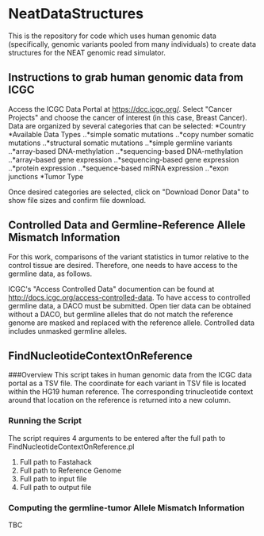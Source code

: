 # NeatDataStructures
This is the repository for code which uses human genomic data 
(specifically, genomic variants pooled from many individuals) to create data structures for the NEAT genomic read simulator.



## Instructions to grab human genomic data from ICGC
Access the ICGC Data Portal at https://dcc.icgc.org/. Select "Cancer Projects" and choose the cancer of interest (in this case, Breast Cancer). Data are organized by
several categories that can be selected:
*Country
*Available Data Types
..*simple somatic mutations
..*copy number somatic mutations
..*structural somatic mutations
..*simple germline variants
..*array-based DNA-methylation
..*sequencing-based DNA-methylation
..*array-based gene expression
..*sequencing-based gene expression
..*protein expression
..*sequence-based miRNA	expression
..*exon junctions
*Tumor Type

Once desired categories are selected, click on "Download Donor Data" to show file sizes and confirm file download.

## Controlled Data and Germline-Reference Allele Mismatch Information

For this work, comparisons of the variant statistics in tumor relative to the control tissue are desired.
Therefore, one needs to have access to the germline data, as follows.

ICGC's "Access Controlled Data" documention can be found at http://docs.icgc.org/access-controlled-data. To have access to controlled germline data, a DACO must be
submitted. Open tier data can be obtained without a DACO, but germline alleles that do not match the reference genome are masked and replaced with the reference
allele. Controlled data includes unmasked germline alleles.



## FindNucleotideContextOnReference 

###Overview
This script takes in human genomic data from the ICGC data portal as a TSV file. The coordinate for each variant in TSV file is located within 
the HG19 human reference. The corresponding trinucleotide context around that location on the reference is returned into a new column. 


### Running the Script
The script requires 4 arguments to be entered after the full path to FindNucleotideContextOnReference.pl

1. Full path to Fastahack
2. Full path to Reference Genome
3. Full path to input file
4. Full path to output file

### Computing the germline-tumor Allele Mismatch Information

TBC
